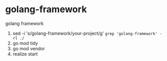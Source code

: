 # golang-framework
golang framework

1. sed -i 's/golang-framework/your-project/g' `grep 'golang-framework' -rl ./`
2. go mod tidy
3. go mod vendor
4. realize start